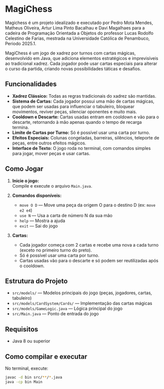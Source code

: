 # MagiChess
Magichess é um projeto idealizado e executado por Pedro Mota Mendes, Matheus Oliveira, Artur Lima Pinto Bacalhau e Davi Magalhaes para a cadeira de Programação Orientada a Objetos do professor Lucas Rodolfo Celestino de Farias, mestrada na Universidade Católica de Penambuco, Periodo 2025.1.

MagiChess é um jogo de xadrez por turnos com cartas mágicas, desenvolvido em Java, que adiciona elementos estratégicos e imprevisíveis ao tradicional xadrez. Cada jogador pode usar cartas especiais para alterar o curso da partida, criando novas possibilidades táticas e desafios.

## Funcionalidades

- **Xadrez Clássico:** Todas as regras tradicionais do xadrez são mantidas.
- **Sistema de Cartas:** Cada jogador possui uma mão de cartas mágicas, que podem ser usadas para influenciar o tabuleiro, bloquear movimentos, reviver peças, silenciar oponentes e muito mais.
- **Cooldown e Descarte:** Cartas usadas entram em cooldown e vão para o descarte, retornando à mão apenas quando o tempo de recarga termina.
- **Limite de Cartas por Turno:** Só é possível usar uma carta por turno.
- **Efeitos Especiais:** Colunas congeladas, barreiras, silêncios, teleporte de peças, entre outros efeitos mágicos.
- **Interface de Texto:** O jogo roda no terminal, com comandos simples para jogar, mover peças e usar cartas.

## Como Jogar

1. **Inicie o jogo:**  
   Compile e execute o arquivo `Main.java`.

2. **Comandos disponíveis:**  
   - `move O D` — Move uma peça da origem O para o destino D (ex: `move e2 e4`)
   - `use N` — Usa a carta de número N da sua mão
   - `help` — Mostra a ajuda
   - `exit` — Sai do jogo

3. **Cartas:**  
   - Cada jogador começa com 2 cartas e recebe uma nova a cada turno (exceto no primeiro turno do preto).
   - Só é possível usar uma carta por turno.
   - Cartas usadas vão para o descarte e só podem ser reutilizadas após o cooldown.

## Estrutura do Projeto

- `src/models/` — Modelos principais do jogo (peças, jogadores, cartas, tabuleiro)
- `src/models/CardSystem/Cards/` — Implementação das cartas mágicas
- `src/models/GameLogic.java` — Lógica principal do jogo
- `src/Main.java` — Ponto de entrada do jogo

## Requisitos

- Java 8 ou superior

## Como compilar e executar

No terminal, execute:

```sh
javac -d bin src/**/*.java
java -cp bin Main